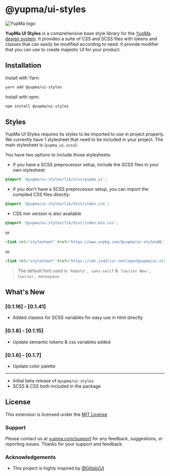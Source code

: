 

# @yupma/ui-styles


![YupMa logo](https://cdn.yupma.com/assets/logo-full.png)


**YupMa UI Styles** is a comprehensive base style library for the [YupMa design system](https://yupma.com/?src=npm-ui-styles). It provides a suite of CSS and SCSS files with tokens and classes that can easily be modified according to need. It provide modifier that you can use to create majestic UI for your product.

## Installation

Install with Yarn:

```sh
yarn add @yupma/ui-styles
```

Install with npm:

```sh
npm install @yupma/ui-styles
```

## Styles

YupMa UI Styles requires its styles to be imported to use in project properly. We currently have 1 stylesheet that need to be included in your project. The main stylesheet is
(`yupma_ui.scss`).

You have two options to include those stylesheets:

- If you have a SCSS preprocessor setup, include the SCSS files in your own stylesheet:

```scss
@import '@yupma/ui-styles/lib/scss/yupma_ui';
```

- If you don't have a SCSS preprocessor setup, you can import the compiled CSS files directly:

```css
@import '@yupma/ui-styles/lib/dist/index.css';
```

- CSS min version is also available

```css
@import '@yupma/ui-styles/lib/dist/index.min.css';
```
or
```html
<link rel="stylesheet" href="https://www.unpkg.com/@yupma/ui-styles@0.1.41/lib/dist/index.min.css">
```
or
```html
<link rel="stylesheet" href="https://cdn.jsdelivr.net/npm/@yupma/ui-styles@0.1.41/lib/dist/index.min.css">
```

> The default font used is `'Roboto', sans-serif` & `'Courier New', Courier, monospace`.

## What's New

### [0.1.16] - [0.1.41] 
- Added clasess for SCSS variables for easy use in html directly

### [0.1.8] - [0.1.15] 
- Update semantic tokens & css variables added

### [0.1.6] - [0.1.7] 
- Update color palette

---

- Initial beta release of `@yupma/ui-styles`
- SCSS & CSS both included in the package

## License

This extension is licensed under the [MIT License](https://github.com/yup-ma/yupma-ui-styles/blob/main/LICENSE)

### Support

Please contact us at [yupma.com/support](https://yupma.com/support) for any feedback, suggestions, or reporting issues. Thanks for your support and feedback.

### Acknowledgements

 - This project is highly inspired by [@Gitlab/UI](https://www.npmjs.com/package/@gitlab/ui)

